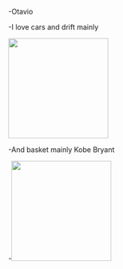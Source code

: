 -Otavio 

-I love cars and drift mainly

<img height="200px" src="https://github.com/user-attachments/assets/c17b951f-748a-4c7c-8cdc-33bd2794cf0c" />


-And basket mainly Kobe Bryant

-<img height="200px" src="https://github.com/user-attachments/assets/ad717c0f-0aec-4a49-bcfc-bb93e34104ea" />
